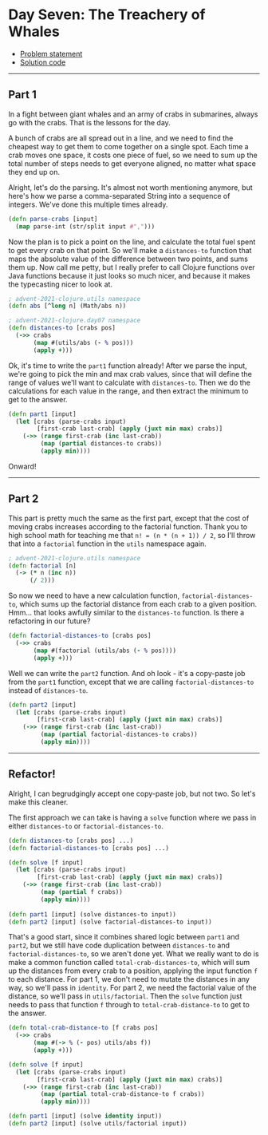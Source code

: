 # Day Seven: The Treachery of Whales

* [Problem statement](https://adventofcode.com/2021/day/7)
* [Solution code](https://github.com/abyala/advent-2021-clojure/blob/master/src/advent_2021_clojure/day07.clj)

---

## Part 1

In a fight between giant whales and an army of crabs in submarines, always go with the crabs. That is the lessons for
the day.

A bunch of crabs are all spread out in a line, and we need to find the cheapest way to get them to come together on
a single spot. Each time a crab moves one space, it costs one piece of fuel, so we need to sum up the total number of
steps needs to get everyone aligned, no matter what space they end up on.

Alright, let's do the parsing. It's almost not worth mentioning anymore, but here's how we parse a comma-separated
String into a sequence of integers. We've done this multiple times already.

```clojure
(defn parse-crabs [input]
  (map parse-int (str/split input #",")))
```

Now the plan is to pick a point on the line, and calculate the total fuel spent to get every crab on that point.  So
we'll make a `distances-to` function that maps the absolute value of the difference between two points, and sums them
up. Now call me petty, but I really prefer to call Clojure functions over Java functions because it just looks so much
nicer, and because it makes the typecasting nicer to look at. 

```clojure
; advent-2021-clojure.utils namespace
(defn abs [^long n] (Math/abs n))

; advent-2021-clojure.day07 namespace
(defn distances-to [crabs pos]
  (->> crabs
       (map #(utils/abs (- % pos)))
       (apply +)))
```

Ok, it's time to write the `part1` function already! After we parse the input, we're going to pick the min and max
crab values, since that will define the range of values we'll want to calculate with `distances-to`. Then we do the
calculations for each value in the range, and then extract the minimum to get to the answer.

```clojure
(defn part1 [input]
  (let [crabs (parse-crabs input)
        [first-crab last-crab] (apply (juxt min max) crabs)]
    (->> (range first-crab (inc last-crab))
         (map (partial distances-to crabs))
         (apply min))))
```

Onward!

---

## Part 2

This part is pretty much the same as the first part, except that the cost of moving crabs increases according to the
factorial function. Thank you to high school math for teaching me that `n! = (n * (n + 1)) / 2`, so I'll throw that
into a `factorial` function in the `utils` namespace again.

```clojure
; advent-2021-clojure.utils namespace
(defn factorial [n]
  (-> (* n (inc n))
      (/ 2)))
```

So now we need to have a new calculation function, `factorial-distances-to`, which sums up the factorial distance from
each crab to a given position. Hmm... that looks awfully similar to the `distances-to` function. Is there a
refactoring in our future?

```clojure
(defn factorial-distances-to [crabs pos]
  (->> crabs
       (map #(factorial (utils/abs (- % pos))))
       (apply +)))
```

Well we can write the `part2` function. And oh look - it's a copy-paste job from the `part1` function, except that
we are calling `factorial-distances-to` instead of `distances-to`.

```clojure
(defn part2 [input]
  (let [crabs (parse-crabs input)
        [first-crab last-crab] (apply (juxt min max) crabs)]
    (->> (range first-crab (inc last-crab))
         (map (partial factorial-distances-to crabs))
         (apply min))))
```

---

## Refactor!

Alright, I can begrudgingly accept one copy-paste job, but not two. So let's make this cleaner.

The first approach we can take is having a `solve` function where we pass in either `distances-to` or
`factorial-distances-to`.

```clojure
(defn distances-to [crabs pos] ...)
(defn factorial-distances-to [crabs pos] ...)

(defn solve [f input]
  (let [crabs (parse-crabs input)
        [first-crab last-crab] (apply (juxt min max) crabs)]
    (->> (range first-crab (inc last-crab))
         (map (partial f crabs))
         (apply min))))
  
(defn part1 [input] (solve distances-to input))
(defn part2 [input] (solve factorial-distances-to input))
```

That's a good start, since it combines shared logic between `part1` and `part2`, but we still have code duplication
between `distances-to` and `factorial-distances-to`, so we aren't done yet. What we really want to do is make a
common function called `total-crab-distances-to`, which will sum up the distances from every crab to a position,
applying the input function `f` to each distance. For part 1, we don't need to mutate the distances in any way, so
we'll pass in `identity`.  For part 2, we need the factorial value of the distance, so we'll pass in 
`utils/factorial`. Then the `solve` function just needs to pass that function `f` through to `total-crab-distance-to`
to get to the answer.

```clojure
(defn total-crab-distance-to [f crabs pos]
  (->> crabs
       (map #(-> % (- pos) utils/abs f))
       (apply +)))

(defn solve [f input]
  (let [crabs (parse-crabs input)
        [first-crab last-crab] (apply (juxt min max) crabs)]
    (->> (range first-crab (inc last-crab))
         (map (partial total-crab-distance-to f crabs))
         (apply min))))

(defn part1 [input] (solve identity input))
(defn part2 [input] (solve utils/factorial input))
```
